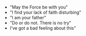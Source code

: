 * "May the Force be with you"
* "I find your lack of faith disturbing"
* "I am your father"
* "Do or do not. There is no try"
* I've got a bad feeling about this"

